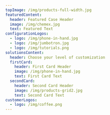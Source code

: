 ```yaml
---
topImage: /img/products-full-width.jpg
featuredContent:
  header: Featured Case Header
  image: /img/chemex.jpg
  text: Featured Text
configurationLogos:
  - logo: /img/phone-in-hand.jpg
  - logo: /img/jumbotron.jpg
  - logo: /img/tutorials.png
solutionsContent:
  header: Choose your level of customization
  firstCard:
    header: First Card Header
    image: /img/phone-in-hand.jpg
    text: First Card Text
  secondCard:
    header: Second Card Header
    image: /img/products-grid2.jpg
    text: Second Card Text
customerLogos:
  - logo: /img/coffee.png
---
```

